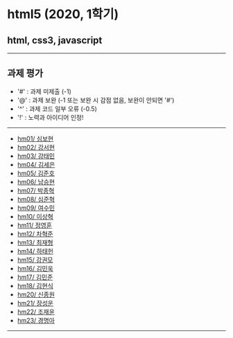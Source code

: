 # html5 (2020, 1학기)
## html, css3, javascript
---
## 과제 평가
- '#' : 과제 미제출 (-1)
- '@' : 과제 보완 (-1 또는 보완 시 감점 없음, 보완이 안되면 '#')
- '^' : 과제 코드 일부 오류 (-0.5)
- '!' : 노력과 아이디어 인정!

***
- [hm01/ 심보현](https://github.com)
- [hm02/ 강서현](https://github.com)
- [hm03/ 강태민](https://github.com)
- [hm04/ 김세은](https://github.com)
- [hm05/ 김준호](https://github.com)
- [hm06/ 남승현](https://github.com)
- [hm07/ 박종혁](https://github.com)
- [hm08/ 심준혁](https://github.com)
- [hm09/ 여수민](https://github.com)
- [hm10/ 이상혁](https://github.com)
- [hm11/ 정영훈](https://github.com)
- [hm12/ 차혁준](https://github.com)
- [hm13/ 최재형](https://github.com)
- [hm14/ 하태헌](https://github.com)
- [hm15/ 강권모](https://github.com)
- [hm16/ 김민욱](https://github.com)
- [hm17/ 김민준](https://github.com)
- [hm18/ 김현식](https://github.com)
- [hm20/ 신종원](https://github.com)
- [hm21/ 장성운](https://github.com)
- [hm22/ 조재윤](https://github.com)
- [hm23/ 경명아](https://github.com)

***

